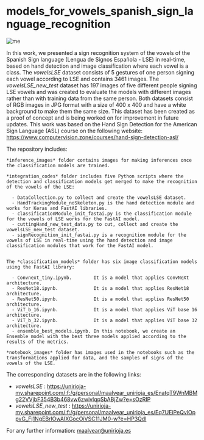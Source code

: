 # models_for_vowels_spanish_sign_language_recognition

![me](https://github.com/Daisyliu6/Daisyliu6/blob/master/Multimedia_vowelsLSE_example.gif)

In this work, we presented a sign recognition system of the vowels of the Spanish Sign language (Lengua de Signos Española - LSE) in real-time, based on hand detection and image classification where each vowel is a class. The *vowelsLSE* dataset consists of 5 gestures of one person signing each vowel according to LSE and contains 3461 images. The *vowelsLSE_new_test* dataset has 197 images of five different people signing LSE vowels and was created to evaluate the models with different images rather than with training data from the same person. Both datasets consist of RGB images in JPG format with a size of 400 x 400 and have a white background to make them the same size. This dataset has been created as a proof of concept and is being worked on for improvement in future updates. This work was based on the Hand Sign Detection for the American Sign Language (ASL) course on the following website: https://www.computervision.zone/courses/hand-sign-detection-asl/

The repository includes:

    *inference_images* folder contains images for making inferences once the classification models are trained.
    
    *integration_codes* folder includes five Python scripts where the detection and classification models get merged to make the recognition of the vowels of the LSE:
    
      - DataCollection.py to collect and create the vowelsLSE dataset.          
      - HandTrackingModule_noSkeleton.py is the hand detection module and works for Keras and FastAI libraries.            
      - classificationModule_init_fastai.py is the classification module for the vowels of LSE works for the FastAI model.  
      - cuttingHand_new_test_data.py to cut, collect and create the vowelsLSE_new_test dataset.     
      - signRecognition_init_fastai.py is a recognition module for the vowels of LSE in real-time using the hand detection and image classification modules that work for the FastAI model.
      
      
    The *classification_models* folder has six image classification models using the FastAI library:    
    
      - Convnext_tiny.ipynb.        It is a model that applies ConvNeXt architecture.       
      - ResNet18.ipynb.             It is a model that applies ResNet18 architecture. 
      - ResNet50.ipynb.             It is a model that applies ResNet50 architecture. 
      - ViT_b_16.ipynb.             It is a model that applies ViT base 16 architecture. 
      - ViT_b_32.ipynb.             It is a model that applies ViT base 32 architecture. 
      - ensemble_best_models.ipynb. In this notebook, we create an Ensemble model with the best three models applied according to the results of the metrics.
      
    *notebook_images* folder has images used in the notebooks such as the transformations applied for data, and the samples of signs of the vowels of the LSE.

The corresponding datasets are in the following links: 
- *vowelsLSE*          :  https://unirioja-my.sharepoint.com/:f:/g/personal/maalvear_unirioja_es/EnatqT9WnMBMg22VVjbF354B3b468vw6zwivlqpSbABjZw?e=sOzRIP
- *vowelsLSE_new_test* :  https://unirioja-my.sharepoint.com/:f:/g/personal/maalvear_unirioja_es/Eq7UEiPeQvlOppvG_Fj1NgEBrlOwAIXGocOiVSC11JM0-w?e=HP3Qdl

For any further information: maalvear@unirioja.es
